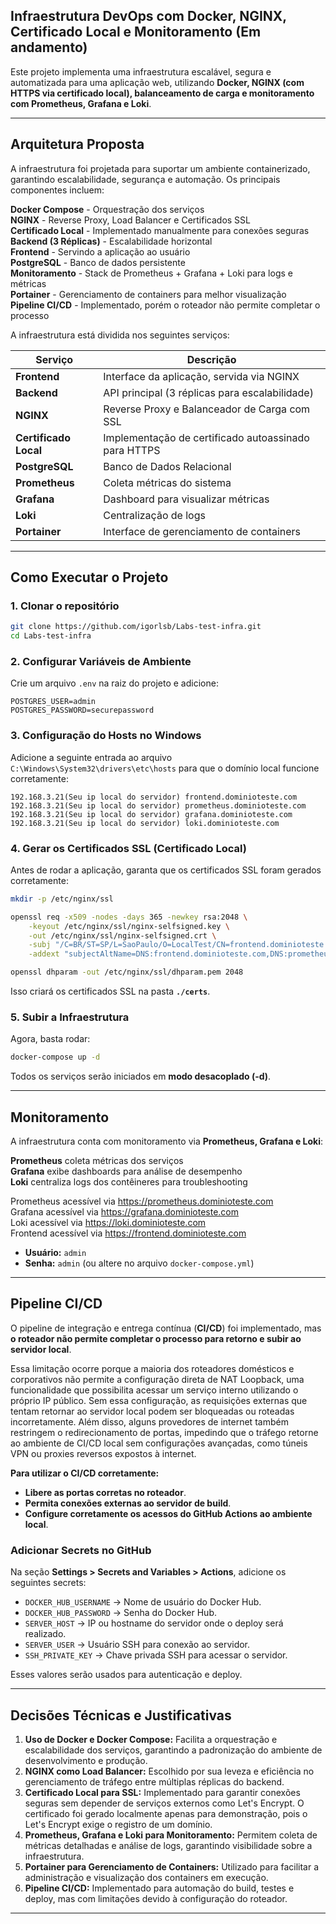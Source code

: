 ## Infraestrutura DevOps com Docker, NGINX, Certificado Local e Monitoramento (Em andamento)

Este projeto implementa uma infraestrutura escalável, segura e automatizada para uma aplicação web, utilizando **Docker, NGINX (com HTTPS via certificado local), balanceamento de carga e monitoramento com Prometheus, Grafana e Loki**.

---
## **Arquitetura Proposta**
A infraestrutura foi projetada para suportar um ambiente containerizado, garantindo escalabilidade, segurança e automação. Os principais componentes incluem:

**Docker Compose** - Orquestração dos serviços  
**NGINX** - Reverse Proxy, Load Balancer e Certificados SSL  
**Certificado Local** - Implementado manualmente para conexões seguras  
**Backend (3 Réplicas)** - Escalabilidade horizontal  
**Frontend** - Servindo a aplicação ao usuário  
**PostgreSQL** - Banco de dados persistente  
**Monitoramento** - Stack de Prometheus + Grafana + Loki para logs e métricas  
**Portainer** - Gerenciamento de containers para melhor visualização  
**Pipeline CI/CD** - Implementado, porém o roteador não permite completar o processo  

A infraestrutura está dividida nos seguintes serviços:

| Serviço       | Descrição |
|--------------|------------|
| **Frontend**  | Interface da aplicação, servida via NGINX |
| **Backend**   | API principal (3 réplicas para escalabilidade) |
| **NGINX**     | Reverse Proxy e Balanceador de Carga com SSL |
| **Certificado Local**   | Implementação de certificado autoassinado para HTTPS |
| **PostgreSQL**| Banco de Dados Relacional |
| **Prometheus**| Coleta métricas do sistema |
| **Grafana**   | Dashboard para visualizar métricas |
| **Loki**      | Centralização de logs |
| **Portainer** | Interface de gerenciamento de containers |

---
## **Como Executar o Projeto**
### **1. Clonar o repositório**
```bash
git clone https://github.com/igorlsb/Labs-test-infra.git
cd Labs-test-infra
```

### **2. Configurar Variáveis de Ambiente**
Crie um arquivo `.env` na raiz do projeto e adicione:
```env
POSTGRES_USER=admin
POSTGRES_PASSWORD=securepassword
```

### **3. Configuração do Hosts no Windows**
Adicione a seguinte entrada ao arquivo `C:\Windows\System32\drivers\etc\hosts` para que o domínio local funcione corretamente:
```
192.168.3.21(Seu ip local do servidor) frontend.dominioteste.com
192.168.3.21(Seu ip local do servidor) prometheus.dominioteste.com
192.168.3.21(Seu ip local do servidor) grafana.dominioteste.com
192.168.3.21(Seu ip local do servidor) loki.dominioteste.com
```

### **4. Gerar os Certificados SSL (Certificado Local)**
Antes de rodar a aplicação, garanta que os certificados SSL foram gerados corretamente:
```bash
mkdir -p /etc/nginx/ssl

openssl req -x509 -nodes -days 365 -newkey rsa:2048 \
    -keyout /etc/nginx/ssl/nginx-selfsigned.key \
    -out /etc/nginx/ssl/nginx-selfsigned.crt \
    -subj "/C=BR/ST=SP/L=SaoPaulo/O=LocalTest/CN=frontend.dominioteste.com" \
    -addext "subjectAltName=DNS:frontend.dominioteste.com,DNS:prometheus.dominioteste.com,DNS:grafana.dominioteste.com,DNS:loki.dominioteste.com"

openssl dhparam -out /etc/nginx/ssl/dhparam.pem 2048
```
Isso criará os certificados SSL na pasta **`./certs`**.

### **5. Subir a Infraestrutura**
Agora, basta rodar:
```bash
docker-compose up -d
```
Todos os serviços serão iniciados em **modo desacoplado (-d)**.

---
## **Monitoramento**
A infraestrutura conta com monitoramento via **Prometheus, Grafana e Loki**:

**Prometheus** coleta métricas dos serviços  
**Grafana** exibe dashboards para análise de desempenho  
**Loki** centraliza logs dos contêineres para troubleshooting  

Prometheus acessível via https://prometheus.dominioteste.com  
Grafana acessível via https://grafana.dominioteste.com  
Loki acessível via https://loki.dominioteste.com  
Frontend acessível via https://frontend.dominioteste.com  

- **Usuário:** `admin`
- **Senha:** `admin` (ou altere no arquivo `docker-compose.yml`)

---
## **Pipeline CI/CD**
O pipeline de integração e entrega contínua (**CI/CD**) foi implementado, mas **o roteador não permite completar o processo para retorno e subir ao servidor local**.

Essa limitação ocorre porque a maioria dos roteadores domésticos e corporativos não permite a configuração direta de NAT Loopback, uma funcionalidade que possibilita acessar um serviço interno utilizando o próprio IP público. Sem essa configuração, as requisições externas que tentam retornar ao servidor local podem ser bloqueadas ou roteadas incorretamente. Além disso, alguns provedores de internet também restringem o redirecionamento de portas, impedindo que o tráfego retorne ao ambiente de CI/CD local sem configurações avançadas, como túneis VPN ou proxies reversos expostos à internet.

**Para utilizar o CI/CD corretamente:**
- **Libere as portas corretas no roteador**.
- **Permita conexões externas ao servidor de build**.
- **Configure corretamente os acessos do GitHub Actions ao ambiente local**.

### **Adicionar Secrets no GitHub**
Na seção **Settings > Secrets and Variables > Actions**, adicione os seguintes secrets:

- `DOCKER_HUB_USERNAME` → Nome de usuário do Docker Hub.
- `DOCKER_HUB_PASSWORD` → Senha do Docker Hub.
- `SERVER_HOST` → IP ou hostname do servidor onde o deploy será realizado.
- `SERVER_USER` → Usuário SSH para conexão ao servidor.
- `SSH_PRIVATE_KEY` → Chave privada SSH para acessar o servidor.

Esses valores serão usados para autenticação e deploy.

---
## **Decisões Técnicas e Justificativas**
1. **Uso de Docker e Docker Compose:** Facilita a orquestração e escalabilidade dos serviços, garantindo a padronização do ambiente de desenvolvimento e produção.  
2. **NGINX como Load Balancer:** Escolhido por sua leveza e eficiência no gerenciamento de tráfego entre múltiplas réplicas do backend.  
3. **Certificado Local para SSL:** Implementado para garantir conexões seguras sem depender de serviços externos como Let's Encrypt. O certificado foi gerado localmente apenas para demonstração, pois o Let's Encrypt exige o registro de um domínio.  
4. **Prometheus, Grafana e Loki para Monitoramento:** Permitem coleta de métricas detalhadas e análise de logs, garantindo visibilidade sobre a infraestrutura.  
5. **Portainer para Gerenciamento de Containers:** Utilizado para facilitar a administração e visualização dos containers em execução.  
6. **Pipeline CI/CD:** Implementado para automação do build, testes e deploy, mas com limitações devido à configuração do roteador.  

---
